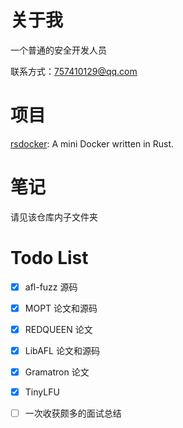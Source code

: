 # 关于我
一个普通的安全开发人员

联系方式：757410129@qq.com

# 项目

[rsdocker](https://github.com/mark0-cn/rsdocker): A mini Docker written in Rust.

# 笔记

请见该仓库内子文件夹

# Todo List

- [x] afl-fuzz 源码
- [x] MOPT 论文和源码
- [x] REDQUEEN 论文
- [x] LibAFL 论文和源码
- [x] Gramatron 论文
- [x] TinyLFU
- [ ] 一次收获颇多的面试总结

